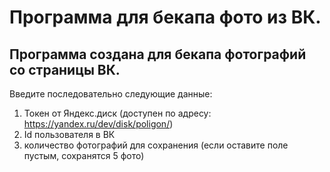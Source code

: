 # Программа для бекапа фото из ВК.

## Программа создана для бекапа фотографий со страницы ВК.
Введите последовательно следующие данные:
1) Токен от Яндекс.диск (доступен по адресу: https://yandex.ru/dev/disk/poligon/)
2) Id пользователя в ВК
3) количество фотографий для сохранения (если оставите поле пустым, сохранятся 5 фото)